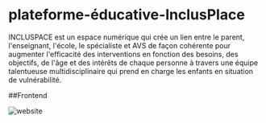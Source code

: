# plateforme-éducative-InclusPlace
INCLUSPACE est un espace numérique qui crée un lien entre le parent, l'enseignant, l'école, le spécialiste et AVS de façon cohérente pour augmenter l'efficacité des interventions en fonction des besoins, des objectifs, de l'âge et des intérêts de chaque personne à travers une équipe talentueuse multidisciplinaire qui prend en charge les enfants en situation de vulnérabilité.


##Frontend

![website]([https://github.com/Yhaziz/plateforme-educative-InclusPlace/blob/master/screenshot-127.0.0.1-2023.12.23-21_46_43.png)
